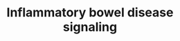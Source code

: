 ---
annotations:
- id: DOID:5353
  type: Disease Ontology
  value: colonic disease
- id: DOID:8778
  type: Disease Ontology
  value: Crohn's disease
- id: DOID:0060180
  type: Disease Ontology
  value: colitis
- id: DOID:0050589
  type: Disease Ontology
  value: inflammatory bowel disease
- id: DOID:2914
  type: Disease Ontology
  value: immune system disease
- id: PW:0000541
  parent: signaling pathway
  type: Pathway Ontology
  value: signaling pathway involving second messengers
- id: PW:0000617
  parent: signaling pathway
  type: Pathway Ontology
  value: altered cytokine mediated signaling pathway
- id: PW:0000913
  parent: signaling pathway
  type: Pathway Ontology
  value: interleukin-12 family mediated signaling pathway
- id: PW:0000907
  parent: signaling pathway
  type: Pathway Ontology
  value: interleukin-2 signaling pathway
- id: PW:0000814
  parent: signaling pathway
  type: Pathway Ontology
  value: Toll-like receptor signaling pathway
authors:
- ZDLech
- JPippi
- Andra
- Susan
- ImkeGrutters
- Egonw
description: Pathway representing the inflammatory bowel disease showing steps leading
  to Crohn's disease and ulcerative colitis.
last-edited: 2022-02-22
organisms:
- Homo sapiens
redirect_from:
- /index.php/Pathway:WP5198
- /instance/WP5198
- /instance/WP5198_r123858
revision: r123858
schema-jsonld:
- '@context': https://schema.org/
  '@id': https://wikipathways.github.io/pathways/WP5198.html
  '@type': Dataset
  creator:
    '@type': Organization
    name: WikiPathways
  description: Pathway representing the inflammatory bowel disease showing steps leading
    to Crohn's disease and ulcerative colitis.
  keywords:
  - ''
  - AP1
  - FOXP3
  - GATA3
  - IFNG
  - IFNGR1
  - IL-1
  - IL-10
  - IL-12
  - IL-13
  - IL-18
  - IL-18R-beta
  - IL-2
  - IL-2RG
  - IL-4
  - IL-4RA
  - IL-5
  - IL-6
  - IL12RB1
  - IL17
  - IL21
  - IL21R
  - IL22
  - IL23A
  - IL23R
  - IL6
  - MDP
  - MHC class 2
  - NF-kB
  - NFATC1
  - NOD2
  - RORA
  - RORyt
  - SMAD2
  - STAT1
  - STAT3
  - STAT4
  - STAT6
  - T-bet
  - TGFB
  - TGFB1
  - TLR2
  - TLR4
  - TLR5
  - TNF
  - TNFA
  - c-MAF
  - peptidoglycan
  license: CC0
  name: Inflammatory bowel disease signaling
seo: CreativeWork
title: Inflammatory bowel disease signaling
wpid: WP5198
---